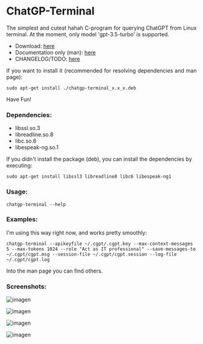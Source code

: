 # ChatGP-Terminal
<p align=justify>
The simplest and cutest hahah C-program for querying ChatGPT from Linux terminal. At the moment, only model 'gpt-3.5-turbo' is supported.
</p>
<ul>
  <li> Download: <a href="https://github.com/Lucho-A/ChatGP-Terminal/tree/master/ChatGP-Terminal/Releases">here</a></li>
  <li> Documentation only (man): <a href="https://github.com/Lucho-A/ChatGP-Terminal/blob/master/ChatGP-Terminal/Releases/chatgp-terminal.1.gz">here</a></li>
  <li> CHANGELOG/TODO: <a href="https://github.com/Lucho-A/ChatGP-Terminal/blob/master/ChatGP-Terminal/Releases/CHANGELOG.md">here</a></li>
</ul>
<p align=justify>
If you want to install it (recommended for resolving dependencies and man page):
</p>

```
sudo apt-get install ./chatgp-terminal_x.x_x.deb
```

<p>
Have Fun!
</p>

### Dependencies:
<ul>
  <li>libssl.so.3</li>
  <li>libreadline.so.8</li>
  <li>libc.so.6</li>
  <li>libespeak-ng.so.1</li>
</ul>

If you didn't install the package (deb), you can install the dependencies by executing:

```
sudo apt-get install libssl3 libreadline8 libc6 libespeak-ng1
```

### Usage:

```
chatgp-terminal --help
```

### Examples:

I'm using this way right now, and works pretty smoothly:

```
chatgp-terminal --apikeyfile ~/.cgpt/.cgpt.key --max-context-messages 5 --max-tokens 1024 --role "Act as IT professional" --save-messages-to ~/.cgpt/cgpt.msg --session-file ~/.cgpt/cgpt.session --log-file ~/.cgpt/cgpt.log
```

Into the man page you can find others.

### Screenshots:

![imagen](https://github.com/Lucho-A/ChatGP-Terminal/assets/40904281/721de418-ebee-47f4-b64a-29df0d538de2)

![imagen](https://github.com/Lucho-A/ChatGP-Terminal/assets/40904281/d053e91c-4e4e-4824-b2bd-f3649e3c1e5a)

![imagen](https://github.com/Lucho-A/ChatGP-Terminal/assets/40904281/95840753-d059-4ba2-b051-b64bb33f69e7)

![imagen](https://github.com/Lucho-A/ChatGP-Terminal/assets/40904281/0bf3b601-b7d1-44d7-879c-652b654a08d4)

